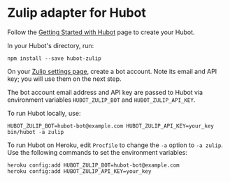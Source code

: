 # Zulip adapter for Hubot

Follow the [Getting Started with Hubot](https://github.com/github/hubot/blob/master/docs/README.md) page to create your Hubot.

In your Hubot's directory, run:

	npm install --save hubot-zulip

On your [Zulip settings page](https://zulip.com/#settings), create a bot account. Note its email and API key; you will use them on the next step.

The bot account email address and API key are passed to Hubot via environment variables `HUBOT_ZULIP_BOT` and `HUBOT_ZULIP_API_KEY`.

To run Hubot locally, use:

	HUBOT_ZULIP_BOT=hubot-bot@example.com HUBOT_ZULIP_API_KEY=your_key bin/hubot -a zulip

To run Hubot on Heroku, edit `Procfile` to change the `-a` option to `-a zulip`. Use the following commands to set the environment variables:

	heroku config:add HUBOT_ZULIP_BOT=hubot-bot@example.com
	heroku config:add HUBOT_ZULIP_API_KEY=your_key
